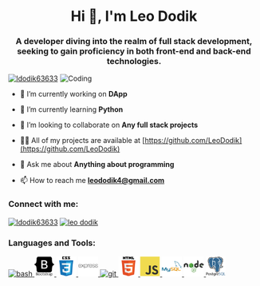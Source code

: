 
<h1 align="center">Hi 👋, I'm Leo Dodik</h1>
<h3 align="center">A developer diving into the realm of full stack development, seeking to gain proficiency in both front-end and back-end technologies.</h3>
<img align="right" alt="Coding" width="400" src= "https://www.freecodecamp.org/news/content/images/2022/11/hire-full-stack-developers1546507474317-1.gif">
<p align="left"> <a href="https://twitter.com/ldodik63633" target="blank"><img src="https://img.shields.io/twitter/follow/ldodik63633?logo=twitter&style=for-the-badge" alt="ldodik63633" /></a> </p>

- 🔭 I’m currently working on **DApp**

- 🌱 I’m currently learning **Python**

- 👯 I’m looking to collaborate on **Any full stack projects**

- 👨‍💻 All of my projects are available at [https://github.com/LeoDodik](https://github.com/LeoDodik)

- 💬 Ask me about **Anything about programming**

- 📫 How to reach me **leododik4@gmail.com**

<h3 align="left">Connect with me:</h3>
<p align="left">
<a href="https://twitter.com/ldodik63633" target="blank"><img align="center" src="https://raw.githubusercontent.com/rahuldkjain/github-profile-readme-generator/master/src/images/icons/Social/twitter.svg" alt="ldodik63633" height="30" width="40" /></a>
<a href="https://linkedin.com/in/leo dodik" target="blank"><img align="center" src="https://raw.githubusercontent.com/rahuldkjain/github-profile-readme-generator/master/src/images/icons/Social/linked-in-alt.svg" alt="leo dodik" height="30" width="40" /></a>
</p>

<h3 align="left">Languages and Tools:</h3>
<p align="left"> <a href="https://www.gnu.org/software/bash/" target="_blank" rel="noreferrer"> <img src="https://www.vectorlogo.zone/logos/gnu_bash/gnu_bash-icon.svg" alt="bash" width="40" height="40"/> </a> <a href="https://getbootstrap.com" target="_blank" rel="noreferrer"> <img src="https://raw.githubusercontent.com/devicons/devicon/master/icons/bootstrap/bootstrap-plain-wordmark.svg" alt="bootstrap" width="40" height="40"/> </a> <a href="https://www.w3schools.com/css/" target="_blank" rel="noreferrer"> <img src="https://raw.githubusercontent.com/devicons/devicon/master/icons/css3/css3-original-wordmark.svg" alt="css3" width="40" height="40"/> </a> <a href="https://expressjs.com" target="_blank" rel="noreferrer"> <img src="https://raw.githubusercontent.com/devicons/devicon/master/icons/express/express-original-wordmark.svg" alt="express" width="40" height="40"/> </a> <a href="https://git-scm.com/" target="_blank" rel="noreferrer"> <img src="https://www.vectorlogo.zone/logos/git-scm/git-scm-icon.svg" alt="git" width="40" height="40"/> </a> <a href="https://www.w3.org/html/" target="_blank" rel="noreferrer"> <img src="https://raw.githubusercontent.com/devicons/devicon/master/icons/html5/html5-original-wordmark.svg" alt="html5" width="40" height="40"/> </a> <a href="https://developer.mozilla.org/en-US/docs/Web/JavaScript" target="_blank" rel="noreferrer"> <img src="https://raw.githubusercontent.com/devicons/devicon/master/icons/javascript/javascript-original.svg" alt="javascript" width="40" height="40"/> </a> <a href="https://www.mysql.com/" target="_blank" rel="noreferrer"> <img src="https://raw.githubusercontent.com/devicons/devicon/master/icons/mysql/mysql-original-wordmark.svg" alt="mysql" width="40" height="40"/> </a> <a href="https://nodejs.org" target="_blank" rel="noreferrer"> <img src="https://raw.githubusercontent.com/devicons/devicon/master/icons/nodejs/nodejs-original-wordmark.svg" alt="nodejs" width="40" height="40"/> </a> <a href="https://www.postgresql.org" target="_blank" rel="noreferrer"> <img src="https://raw.githubusercontent.com/devicons/devicon/master/icons/postgresql/postgresql-original-wordmark.svg" alt="postgresql" width="40" height="40"/> </a> </p>



